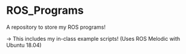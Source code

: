 # ROS_Programs

A repository to store my ROS programs!

-> This includes my in-class example scripts! (Uses ROS Melodic with Ubuntu 18.04)
